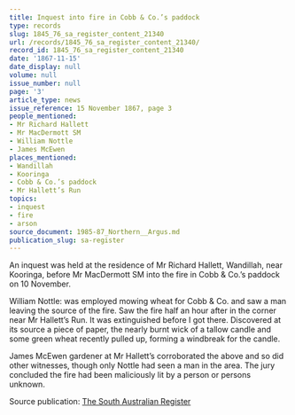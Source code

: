 ```yaml
---
title: Inquest into fire in Cobb & Co.’s paddock
type: records
slug: 1845_76_sa_register_content_21340
url: /records/1845_76_sa_register_content_21340/
record_id: 1845_76_sa_register_content_21340
date: '1867-11-15'
date_display: null
volume: null
issue_number: null
page: '3'
article_type: news
issue_reference: 15 November 1867, page 3
people_mentioned:
- Mr Richard Hallett
- Mr MacDermott SM
- William Nottle
- James McEwen
places_mentioned:
- Wandillah
- Kooringa
- Cobb & Co.’s paddock
- Mr Hallett’s Run
topics:
- inquest
- fire
- arson
source_document: 1985-87_Northern__Argus.md
publication_slug: sa-register
---
```


An inquest was held at the residence of Mr Richard Hallett, Wandillah, near Kooringa, before Mr MacDermott SM into the fire in Cobb & Co.’s paddock on 10 November.

William Nottle: was employed mowing wheat for Cobb & Co. and saw a man leaving the source of the fire.  Saw the fire half an hour after in the corner near Mr Hallett’s Run.  It was extinguished before I got there.  Discovered at its source a piece of paper, the nearly burnt wick of a tallow candle and some green wheat recently pulled up, forming a windbreak for the candle.

James McEwen gardener at Mr Hallett’s corroborated the above and so did other witnesses, though only Nottle had seen a man in the area.  The jury concluded the fire had been maliciously lit by a person or persons unknown.

Source publication: [The South Australian Register](/publications/sa-register/)
